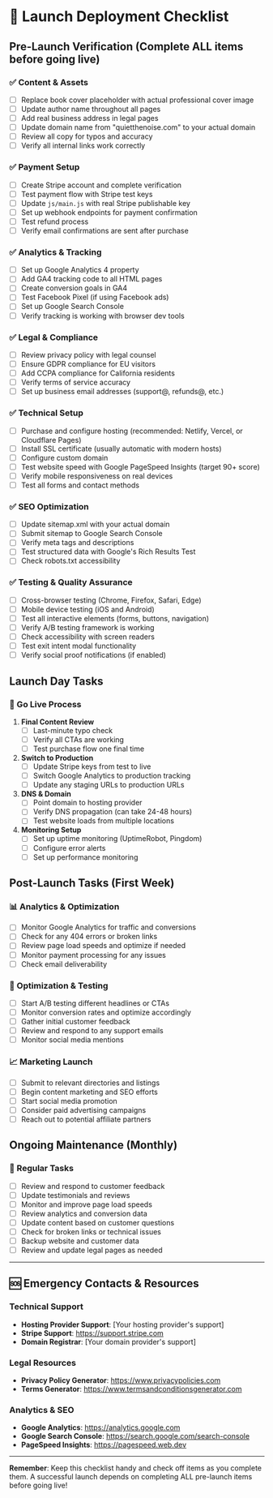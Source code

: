 # 🚀 Launch Deployment Checklist

## Pre-Launch Verification (Complete ALL items before going live)

### ✅ Content & Assets
- [ ] Replace book cover placeholder with actual professional cover image
- [ ] Update author name throughout all pages
- [ ] Add real business address in legal pages
- [ ] Update domain name from "quietthenoise.com" to your actual domain
- [ ] Review all copy for typos and accuracy
- [ ] Verify all internal links work correctly

### ✅ Payment Setup
- [ ] Create Stripe account and complete verification
- [ ] Test payment flow with Stripe test keys
- [ ] Update `js/main.js` with real Stripe publishable key
- [ ] Set up webhook endpoints for payment confirmation
- [ ] Test refund process
- [ ] Verify email confirmations are sent after purchase

### ✅ Analytics & Tracking
- [ ] Set up Google Analytics 4 property
- [ ] Add GA4 tracking code to all HTML pages
- [ ] Create conversion goals in GA4
- [ ] Test Facebook Pixel (if using Facebook ads)
- [ ] Set up Google Search Console
- [ ] Verify tracking is working with browser dev tools

### ✅ Legal & Compliance
- [ ] Review privacy policy with legal counsel
- [ ] Ensure GDPR compliance for EU visitors
- [ ] Add CCPA compliance for California residents
- [ ] Verify terms of service accuracy
- [ ] Set up business email addresses (support@, refunds@, etc.)

### ✅ Technical Setup
- [ ] Purchase and configure hosting (recommended: Netlify, Vercel, or Cloudflare Pages)
- [ ] Install SSL certificate (usually automatic with modern hosts)
- [ ] Configure custom domain
- [ ] Test website speed with Google PageSpeed Insights (target 90+ score)
- [ ] Verify mobile responsiveness on real devices
- [ ] Test all forms and contact methods

### ✅ SEO Optimization
- [ ] Update sitemap.xml with your actual domain
- [ ] Submit sitemap to Google Search Console
- [ ] Verify meta tags and descriptions
- [ ] Test structured data with Google's Rich Results Test
- [ ] Check robots.txt accessibility

### ✅ Testing & Quality Assurance
- [ ] Cross-browser testing (Chrome, Firefox, Safari, Edge)
- [ ] Mobile device testing (iOS and Android)
- [ ] Test all interactive elements (forms, buttons, navigation)
- [ ] Verify A/B testing framework is working
- [ ] Check accessibility with screen readers
- [ ] Test exit intent modal functionality
- [ ] Verify social proof notifications (if enabled)

## Launch Day Tasks

### 🎯 Go Live Process
1. **Final Content Review**
   - [ ] Last-minute typo check
   - [ ] Verify all CTAs are working
   - [ ] Test purchase flow one final time

2. **Switch to Production**
   - [ ] Update Stripe keys from test to live
   - [ ] Switch Google Analytics to production tracking
   - [ ] Update any staging URLs to production URLs

3. **DNS & Domain**
   - [ ] Point domain to hosting provider
   - [ ] Verify DNS propagation (can take 24-48 hours)
   - [ ] Test website loads from multiple locations

4. **Monitoring Setup**
   - [ ] Set up uptime monitoring (UptimeRobot, Pingdom)
   - [ ] Configure error alerts
   - [ ] Set up performance monitoring

## Post-Launch Tasks (First Week)

### 📊 Analytics & Optimization
- [ ] Monitor Google Analytics for traffic and conversions
- [ ] Check for any 404 errors or broken links
- [ ] Review page load speeds and optimize if needed
- [ ] Monitor payment processing for any issues
- [ ] Check email deliverability

### 🔧 Optimization & Testing
- [ ] Start A/B testing different headlines or CTAs
- [ ] Monitor conversion rates and optimize accordingly
- [ ] Gather initial customer feedback
- [ ] Review and respond to any support emails
- [ ] Monitor social media mentions

### 📈 Marketing Launch
- [ ] Submit to relevant directories and listings
- [ ] Begin content marketing and SEO efforts
- [ ] Start social media promotion
- [ ] Consider paid advertising campaigns
- [ ] Reach out to potential affiliate partners

## Ongoing Maintenance (Monthly)

### 🔄 Regular Tasks
- [ ] Review and respond to customer feedback
- [ ] Update testimonials and reviews
- [ ] Monitor and improve page load speeds
- [ ] Review analytics and conversion data
- [ ] Update content based on customer questions
- [ ] Check for broken links or technical issues
- [ ] Backup website and customer data
- [ ] Review and update legal pages as needed

---

## 🆘 Emergency Contacts & Resources

### Technical Support
- **Hosting Provider Support**: [Your hosting provider's support]
- **Stripe Support**: https://support.stripe.com
- **Domain Registrar**: [Your domain provider's support]

### Legal Resources
- **Privacy Policy Generator**: https://www.privacypolicies.com
- **Terms Generator**: https://www.termsandconditionsgenerator.com

### Analytics & SEO
- **Google Analytics**: https://analytics.google.com
- **Google Search Console**: https://search.google.com/search-console
- **PageSpeed Insights**: https://pagespeed.web.dev

---

**Remember**: Keep this checklist handy and check off items as you complete them. A successful launch depends on completing ALL pre-launch items before going live!
